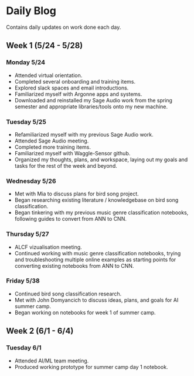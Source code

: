 # Daily Blog
Contains daily updates on work done each day.

## Week 1 (5/24 - 5/28)

### Monday 5/24
- Attended virtual orientation.
- Completed several onboarding and training items.
- Explored slack spaces and email introductions.
- Familiarized myself with Argonne apps and systems.
- Downloaded and reinstalled my Sage Audio work from the spring semester and appropriate libraries/tools onto my new machine.

### Tuesday 5/25
- Refamiliarized myself with my previous Sage Audio work.
- Attended Sage Audio meeting.
- Completed more training items.
- Familiarized myself with Waggle-Sensor github.
- Organized my thoughts, plans, and workspace, laying out my goals and tasks for the rest of the week and beyond.

### Wednesday 5/26
- Met with Mia to discuss plans for bird song project.
- Began researching existing literature / knowledgebase on bird song classification.
- Began tinkering with my previous music genre classification notebooks, following guides to convert from ANN to CNN.

### Thursday 5/27
- ALCF vizualisation meeting.
- Continued working with music genre classification notebooks, trying and troubleshooting multiple online examples as starting points for converting existing notebooks from ANN to CNN.

### Friday 5/38
- Continued bird song classification research.
- Met with John Domyancich to discuss ideas, plans, and goals for AI summer camp.
- Began working on notebooks for week 1 of summer camp.

## Week 2 (6/1 - 6/4)

### Tuesday 6/1
- Attended AI/ML team meeting.
- Produced working prototype for summer camp day 1 notebook.
